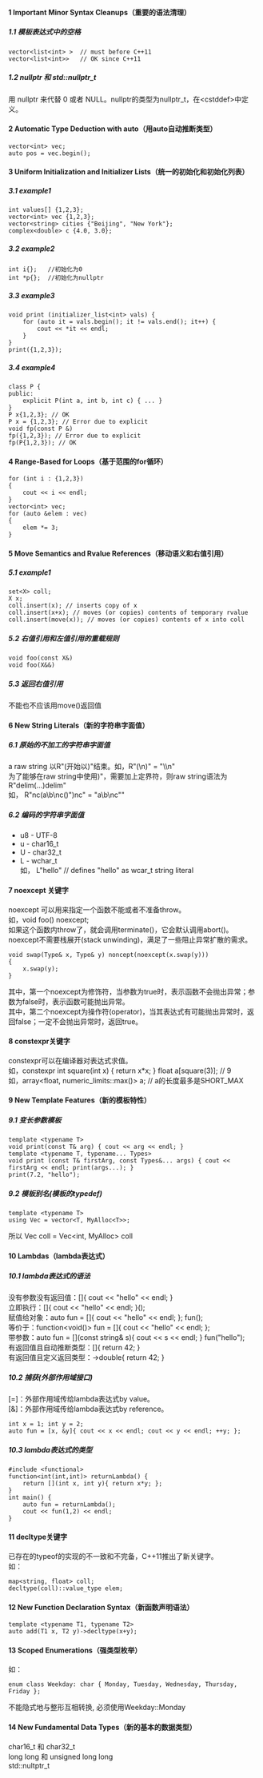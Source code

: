 #### 1 Important Minor Syntax Cleanups（重要的语法清理）
##### 1.1 模板表达式中的空格
```
vector<list<int> >  // must before C++11
vector<list<int>>   // OK since C++11  
```

##### 1.2 nullptr 和 std::nullptr_t
用 nullptr 来代替 0 或者 NULL。nullptr的类型为nullptr_t，在\<cstddef\>中定义。

#### 2 Automatic Type Deduction with auto（用auto自动推断类型）
```
vector<int> vec;
auto pos = vec.begin();
```

#### 3 Uniform Initialization and Initializer Lists（统一的初始化和初始化列表）
##### 3.1 example1
```
int values[] {1,2,3};
vector<int> vec {1,2,3};
vector<string> cities {"Beijing", "New York"};
complex<double> c {4.0, 3.0};
```
##### 3.2 example2
```
int i{};   //初始化为0
int *p{};  //初始化为nullptr
```
##### 3.3 example3
```
void print (initializer_list<int> vals) {
    for (auto it = vals.begin(); it != vals.end(); it++) {
        cout << *it << endl;
    }
}
print({1,2,3});
```
##### 3.4 example4
``` 
class P {
public:
    explicit P(int a, int b, int c) { ... }
}
P x{1,2,3}; // OK
P x = {1,2,3}; // Error due to explicit
void fp(const P &)
fp({1,2,3}); // Error due to explicit
fp(P{1,2,3}); // OK
```

#### 4 Range-Based for Loops（基于范围的for循环）
```
for (int i : {1,2,3})
{
    cout << i << endl;
}
vector<int> vec;
for (auto &elem : vec)
{
    elem *= 3;
}
```
#### 5 Move Semantics and Rvalue References（移动语义和右值引用）
##### 5.1 example1
```
set<X> coll;
X x;
coll.insert(x); // inserts copy of x
coll.insert(x+x); // moves (or copies) contents of temporary rvalue
coll.insert(move(x)); // moves (or copies) contents of x into coll
```
##### 5.2 右值引用和左值引用的重载规则
```
void foo(const X&)
void foo(X&&)
```
##### 5.3 返回右值引用
不能也不应该用move()返回值

#### 6 New String Literals（新的字符串字面值）
##### 6.1 原始的不加工的字符串字面值
a raw string 以R"(开始以)"结束。如，R"(\\n)" = "\\\\n"  
为了能够在raw string中使用)"，需要加上定界符，则raw string语法为R"delim(...)delim"  
如， R"nc(a\b\nc()")nc" = "a\\b\\nc\""

##### 6.2 编码的字符串字面值
- u8 - UTF-8
- u - char16_t
- U - char32_t
- L - wchar_t  
如， L"hello" // defines "hello" as wcar_t string literal

#### 7 noexcept 关键字
noexcept 可以用来指定一个函数不能或者不准备throw。  
如，void foo() noexcept;  
如果这个函数内throw了，就会调用terminate()，它会默认调用abort()。  
noexcept不需要栈展开(stack unwinding)，满足了一些阻止异常扩散的需求。  
```
void swap(Type& x, Type& y) noncept(noexcept(x.swap(y)))
{
	x.swap(y);
}
```
其中，第一个noexcept为修饰符，当参数为true时，表示函数不会抛出异常；参数为false时，表示函数可能抛出异常。  
其中，第二个noexcept为操作符(operator)，当其表达式有可能抛出异常时，返回false；一定不会抛出异常时，返回true。  

#### 8 constexpr关键字
constexpr可以在编译器对表达式求值。  
如，constexpr int square(int x) { return x*x; } float a[square(3)]; // 9  
如，array<float, numeric_limits<short>::max()> a; // a的长度最多是SHORT_MAX  

#### 9 New Template Features（新的模板特性）
##### 9.1 变长参数模板
```
template <typename T>
void print(const T& arg) { cout << arg << endl; }
template <typename T, typename... Types>
void print (const T& firstArg, const Types&... args) { cout << firstArg << endl; print(args...); }
print(7.2, "hello");
```
##### 9.2 模板别名(模板的typedef)
```
template <typename T>
using Vec = vector<T, MyAlloc<T>>;
```
所以 Vec<int> coll = Vec<int, MyAlloc<int>> coll

#### 10 Lambdas（lambda表达式）
##### 10.1 lambda表达式的语法
没有参数没有返回值：[]{ cout << "hello" << endl; }  
立即执行：[]{ cout << "hello" << endl; }();  
赋值给对象：auto fun = []{ cout << "hello" << endl; }; fun();  
等价于：function<void()> fun = []{ cout << "hello" << endl; };  
带参数：auto fun = [](const string& s){ cout << s << endl; } fun("hello");  
有返回值且自动推断类型：[]{ return 42; }  
有返回值且定义返回类型：[]()->double{ return 42; }  
##### 10.2 捕获(外部作用域接口)
[=]：外部作用域传给lambda表达式by value。  
[&]：外部作用域传给lambda表达式by reference。
```
int x = 1; int y = 2;  
auto fun = [x, &y]{ cout << x << endl; cout << y << endl; ++y; };
```
##### 10.3 lambda表达式的类型
```
#include <functional>
function<int(int,int)> returnLambda() {
    return [](int x, int y){ return x*y; };
}
int main() {
    auto fun = returnLambda();
    cout << fun(1,2) << endl;
}
```

#### 11 decltype关键字
已存在的typeof的实现的不一致和不完备，C++11推出了新关键字。  
如：  
```
map<string, float> coll;
decltype(coll)::value_type elem;
```
#### 12 New Function Declaration Syntax（新函数声明语法）
```
template <typename T1, typename T2>
auto add(T1 x, T2 y)->decltype(x+y);
```
#### 13 Scoped Enumerations（强类型枚举）
如：
```
enum class Weekday: char { Monday, Tuesday, Wednesday, Thursday, Friday };
````
不能隐式地与整形互相转换, 必须使用Weekday::Monday

#### 14 New Fundamental Data Types（新的基本的数据类型）
char16_t 和 char32_t  
long long 和 unsigned long long  
std::nultptr_t  